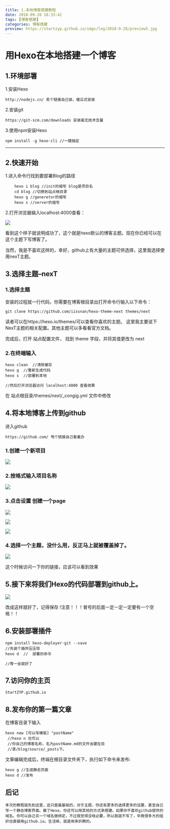 ```yaml
---
title: 1.本地博客搭建教程
date: 2018-09-28 18:33:42
tags: [博客搭建]
categories: 博客搭建
preview: https://startzyp.github.io/imgs/log/2018-9-28/preview5.jpg
---
```


# 用Hexo在本地搭建一个博客

## 1.环境部署

1.安装Hexo

```
http://nodejs.cn/ 丢个链接自己装，傻瓜式安装
```

2.安装git

```
https://git-scm.com/downloads 安装毫无技术含量
```

3.使用npm安装Hexo

```
npm install -g hexo-cli //一键搞定
```

------

## 2.快速开始

1.进入命令行找到要部署Blog的路径

```
    hexo i blog //init的缩写 blog是项目名
    cd blog //切换到站点根目录
    hexo g //generetor的缩写
    hexo s //server的缩写
```

2.打开浏览器输入localhost:4000查看：

![](https://startzyp.github.io/imgs/log/2018-9-28/preview5.jpg)

看到这个样子就说明成功了，这个就是hexo默认的博客主题。现在你已经可以在这个主题下写博客了。

当然，我是不喜欢这样的，幸好，github上有大量的主题可供选择，这里我选择使用nexT主题。

## 3.选择主题–nexT

### 1.选择主题

安装的过程就一行代码，你需要在博客根目录出打开命令行输入以下命令：

```
git clone https://github.com/iissnan/hexo-theme-next themes/next
```

读者可以在https://hexo.io/themes/可以查看你喜欢的主题。 这里我主要说下NexT主题的相关配置。其他主题可以多看看官方文档。

完成后，打开 站点配置文件， 找到 theme 字段，并将其值更改为 next

### 2.在终端输入

```
hexo clean  //清除缓存
hexo g  //重新生成代码
hexo s  //部署到本地

//然后打开浏览器访问 localhost:4000 查看效果
```

在 站点根目录/themes/next/_congig.yml 文件中修改

## 4.将本地博客上传到github

进入github

```
https://github.com/ 甩个链接自己看着办
```

### 1.创建一个新项目

![](https://startzyp.github.io/imgs/log/2018-9-28/1.jpg)

### 2.按格式输入项目名称

![](https://startzyp.github.io/imgs/log/2018-9-28/2.jpg)

### 3.点击设置 创建一个page

![](https://startzyp.github.io/imgs/log/2018-9-28/3.jpg)

![](https://startzyp.github.io/imgs/log/2018-9-28/4.jpg)

![](https://startzyp.github.io/imgs/log/2018-9-28/5.jpg)

### 4.选择一个主题，没什么用，反正马上就被覆盖掉了。

![](https://startzyp.github.io/imgs/log/2018-9-28/6.jpg)

这个时候访问一下你的链接，应该可以看到效果

## 5.接下来将我们Hexo的代码部署到github上。

![](https://startzyp.github.io/imgs/log/2018-9-28/7.png)

改成这样就好了，记得保存 !注意！！！冒号的后面一定一定一定要有一个空格！！

## 6.安装部署插件

```
npm install hexo-deployer-git --save
//先装个插件压压惊
hexo d  //  部署的命令

//等一会就好了
```

## 7.访问你的主页

```
StartZYP.github.io
```

## 8.发布你的第一篇文章

在博客目录下输入

```
hexo new [可以写模板] "postName"
 //hexo n 也可以 
 //你自己的博客名称，名为postName.md的文件会建在目
 //录/blog/source/_posts下。
```

文章编辑完成后，终端在根目录文件夹下，执行如下命令来发布:

```
hexo g //生成静态页面
hexo d //发布
```

## 后记

```
本次的教程就先到这里，这只是最基础的，对于主题，你还有更多的选择更多的设置，甚至自己写一个静态博客界面。撤了Hexo，你还可以用其他的方式来搭建。如果你不喜欢github提供的域名，你可以自己买一个域名做绑定，不过我觉得没啥必要，所以我就不写了，毕竟很多大的组织也直接用github.io。生活嘛，就是用来折腾的。

```

